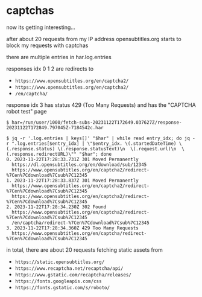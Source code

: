 # captchas

now its getting interesting...

after about 20 requests from my IP address
opensubtitles.org starts to block my requests with captchas

there are multiple entries in har.log.entries

responses idx 0 1 2 are redirects to

- `https://www.opensubtitles.org/en/captcha2/`
- `https://www.opensubtitles.org/en/captcha2/`
- `/en/captcha/`

response idx 3 has status 429 (Too Many Requests) and has the "CAPTCHA robot test" page

```
$ har=/run/user/1000/fetch-subs-20231122T172649.037627Z/response-20231122T172849.797045Z-7184542c.har

$ jq -r '.log.entries | keys[]' "$har" | while read entry_idx; do jq -r ".log.entries[$entry_idx] | \"$entry_idx. \(.startedDateTime) \(.response.status) \(.response.statusText)\n  \(.request.url)\n  \(.response.redirectURL)\"" "$har"; done 
0. 2023-11-22T17:28:33.731Z 301 Moved Permanently
  https://dl.opensubtitles.org/en/download/sub/12345
  https://www.opensubtitles.org/en/captcha2/redirect-%7Cen%7Cdownload%7Csub%7C12345
1. 2023-11-22T17:28:33.837Z 301 Moved Permanently
  https://www.opensubtitles.org/en/captcha2/redirect-%7Cen%7Cdownload%7Csub%7C12345
  https://www.opensubtitles.org/en/captcha2/redirect-%7Cen%7Cdownload%7Csub%7C12345
2. 2023-11-22T17:28:34.230Z 302 Found
  https://www.opensubtitles.org/en/captcha2/redirect-%7Cen%7Cdownload%7Csub%7C12345
  /en/captcha/redirect-%7Cen%7Cdownload%7Csub%7C12345
3. 2023-11-22T17:28:34.360Z 429 Too Many Requests
  https://www.opensubtitles.org/en/captcha/redirect-%7Cen%7Cdownload%7Csub%7C12345
```

in total, there are about 20 requests
fetching static assets from

- `https://static.opensubtitles.org/`
- `https://www.recaptcha.net/recaptcha/api/`
- `https://www.gstatic.com/recaptcha/releases/`
- `https://fonts.googleapis.com/css`
- `https://fonts.gstatic.com/s/roboto/`
